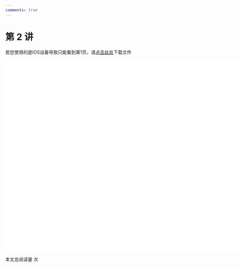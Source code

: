 ```yaml
---
comments: true
---
```


# 第 2 讲

<object data="第 2 讲  剖视图分析与绘制.pdf" type="application/pdf" width="150%" height="800">
    <p>若您使用的是IOS设备导致只能看到第1页，请<a href="第 2 讲  剖视图分析与绘制.pdf">点击此处</a>下载文件</p>
    <iframe src="第 2 讲  剖视图分析与绘制.pdf#navpanes=0" width="500%" height="600" frameborder="0"></iframe>
    
</object>

<span id="busuanzi_container_page_pv">本文总阅读量 <span id="busuanzi_value_page_pv"></span> 次</span>